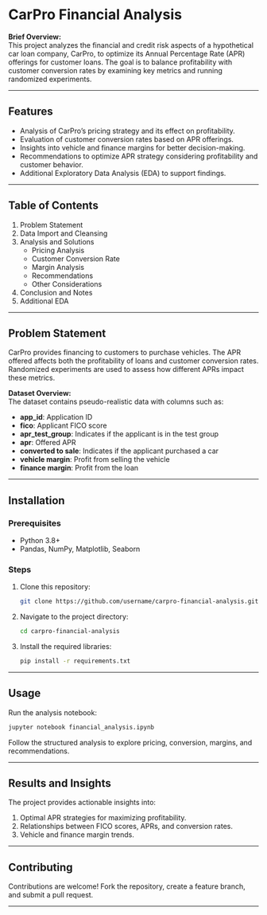 # CarPro Financial Analysis  

**Brief Overview:**  
This project analyzes the financial and credit risk aspects of a hypothetical car loan company, CarPro, to optimize its Annual Percentage Rate (APR) offerings for customer loans. The goal is to balance profitability with customer conversion rates by examining key metrics and running randomized experiments.

---

## Features  

- Analysis of CarPro’s pricing strategy and its effect on profitability.  
- Evaluation of customer conversion rates based on APR offerings.  
- Insights into vehicle and finance margins for better decision-making.  
- Recommendations to optimize APR strategy considering profitability and customer behavior.  
- Additional Exploratory Data Analysis (EDA) to support findings.

---

## Table of Contents  

1. Problem Statement  
2. Data Import and Cleansing  
3. Analysis and Solutions 
    - Pricing Analysis
    - Customer Conversion Rate  
    - Margin Analysis
    - Recommendations
    - Other Considerations 
4. Conclusion and Notes
5. Additional EDA  

---

## Problem Statement  

CarPro provides financing to customers to purchase vehicles. The APR offered affects both the profitability of loans and customer conversion rates. Randomized experiments are used to assess how different APRs impact these metrics.  

**Dataset Overview:**  
The dataset contains pseudo-realistic data with columns such as:  
- **app_id**: Application ID  
- **fico**: Applicant FICO score 
- **apr_test_group**: Indicates if the applicant is in the test group  
- **apr**: Offered APR  
- **converted to sale**: Indicates if the applicant purchased a car  
- **vehicle margin**: Profit from selling the vehicle  
- **finance margin**: Profit from the loan  

---

## Installation  

### Prerequisites  
- Python 3.8+  
- Pandas, NumPy, Matplotlib, Seaborn  

### Steps  
1. Clone this repository:  
   ```bash  
   git clone https://github.com/username/carpro-financial-analysis.git  
   ```  
2. Navigate to the project directory:  
   ```bash  
   cd carpro-financial-analysis  
   ```  
3. Install the required libraries:  
   ```bash  
   pip install -r requirements.txt  
   ```  

---

## Usage  

Run the analysis notebook:  
```bash  
jupyter notebook financial_analysis.ipynb  
```  
Follow the structured analysis to explore pricing, conversion, margins, and recommendations.

---

## Results and Insights  

The project provides actionable insights into:  
1. Optimal APR strategies for maximizing profitability.  
2. Relationships between FICO scores, APRs, and conversion rates.  
3. Vehicle and finance margin trends.  

---

## Contributing  

Contributions are welcome! Fork the repository, create a feature branch, and submit a pull request.  

---

